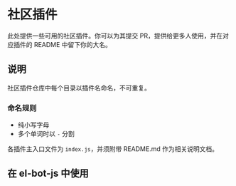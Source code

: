 # 社区插件

此处提供一些可用的社区插件。你可以为其提交 PR，提供给更多人使用，并在对应插件的 README 中留下你的大名。

## 说明

社区插件仓库中每个目录以插件名命名，不可重复。

### 命名规则

- 纯小写字母
- 多个单词时以 `-` 分割

各插件主入口文件为 `index.js`，并须附带 README.md 作为相关说明文档。

## 在 el-bot-js 中使用
